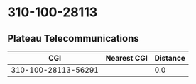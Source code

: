 # 310-100-28113
## Plateau Telecommunications


| CGI | Nearest CGI | Distance |
|-----|-------------|----------|
| 310-100-28113-56291 |  | 0.0 |
